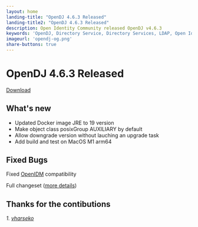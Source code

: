 ```yaml
---
layout: home
landing-title: "OpenDJ 4.6.3 Released"
landing-title2: "OpenDJ 4.6.3 Released"
description: Open Identity Community released OpenDJ v4.6.3
keywords: 'OpenDJ, Directory Service, Directory Services, LDAP, Open Identity Platform, OpenIDM'
imageurl: 'opendj-og.png'
share-buttons: true
---
```

# OpenDJ 4.6.3 Released
[Download](https://github.com/OpenIdentityPlatform/OpenDJ/releases/tag/4.6.3)

## What's new
* Updated Docker image JRE to 19 version
* Make object class posixGroup AUXILIARY by default
* Allow downgrade version without lauching an upgrade task
* Add build and test on MacOS M1 arm64

## Fixed Bugs
Fixed [OpenIDM](https://github.com/OpenIdentityPlatform/OpenIDM) compatibility


Full changeset ([more details](https://github.com/OpenIdentityPlatform/OpenDJ/compare/4.6.2...4.6.3))

## Thanks for the contibutions

<i id="vharseko"><i>1. <a href="https://github.com/vharseko" target="_blank">vharseko</a></i>


